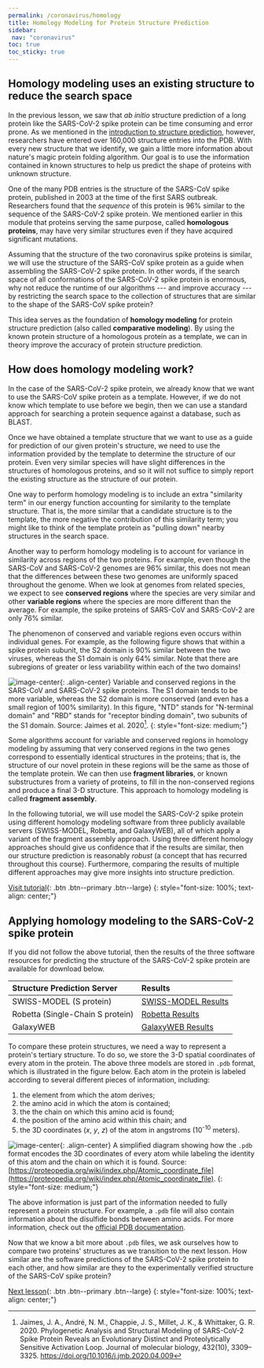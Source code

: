 ```yaml
---
permalink: /coronavirus/homology
title: Homology Modeling for Protein Structure Prediction
sidebar:
 nav: "coronavirus"
toc: true
toc_sticky: true
---
```


## Homology modeling uses an existing structure to reduce the search space

In the previous lesson, we saw that *ab initio* structure prediction of a long protein like the SARS-CoV-2 spike protein can be time consuming and error prone. As we mentioned in the [introduction to structure prediction](structure_intro), however, researchers have entered over 160,000 structure entries into the PDB.  With every new structure that we identify, we gain a little more information about nature's magic protein folding algorithm. Our goal is to use the information contained in known structures to help us predict the shape of proteins with unknown structure.

One of the many PDB entries is the structure of the SARS-CoV spike protein, published in 2003 at the time of the first SARS outbreak. Researchers found that the *sequence* of this protein is 96% similar to the sequence of the SARS-CoV-2 spike protein. We mentioned earlier in this module that proteins serving the same purpose, called **homologous proteins**, may have very similar structures even if they have acquired significant mutations.

Assuming that the structure of the two coronavirus spike proteins is similar, we will use the structure of the SARS-CoV spike protein as a guide when assembling the SARS-CoV-2 spike protein. In other words, if the search space of all conformations of the SARS-CoV-2 spike protein is enormous, why not reduce the runtime of our algorithms --- and improve accuracy --- by restricting the search space to the collection of structures that are similar to the shape of the SARS-CoV spike protein?

This idea serves as the foundation of **homology modeling** for protein structure prediction (also called **comparative modeling**). By using the known protein structure of a homologous protein as a template, we can in theory improve the accuracy of protein structure prediction.

## How does homology modeling work?

In the case of the SARS-CoV-2 spike protein, we already know that we want to use the SARS-CoV spike protein as a template. However, if we do not know which template to use before we begin, then we can use a standard approach for searching a protein sequence against a database, such as BLAST.

Once we have obtained a template structure that we want to use as a guide for prediction of our given protein's structure, we need to use the information provided by the template to determine the structure of our protein. Even very similar species will have slight differences in the structures of homologous proteins, and so it will not suffice to simply report the existing structure as the structure of our protein.

One way to perform homology modeling is to include an extra "similarity term" in our energy function accounting for similarity to the template structure. That is, the more similar that a candidate structure is to the template, the more negative the contribution of this similarity term; you might like to think of the template protein as "pulling down" nearby structures in the search space.

Another way to perform homology modeling is to account for variance in similarity across regions of the two proteins. For example, even though the SARS-CoV and SARS-CoV-2 genomes are 96% similar, this does not mean that the differences between these two genomes are uniformly spaced throughout the genome. When we look at genomes from related species, we expect to see **conserved regions** where the species are very similar and other **variable regions** where the species are more different than the average. For example, the spike proteins of SARS-CoV and SARS-CoV-2 are only 76% similar.

The phenomenon of conserved and variable regions even occurs within individual genes. For example, as the following figure shows that within a spike protein subunit, the S2 domain is 90% similar between the two viruses, whereas the S1 domain is only 64% similar. Note that there are subregions of greater or less variability within each of the two domains!

![image-center](../assets/images/spike_protein_similarity.png){: .align-center}
Variable and conserved regions in the SARS-CoV and SARS-CoV-2 spike proteins. The S1 domain tends to be more variable, whereas the S2 domain is more conserved (and even has a small region of 100% similarity). In this figure, "NTD" stands for "N-terminal domain" and "RBD" stands for "receptor binding domain", two subunits of the S1 domain. Source: Jaimes et al. 2020[^Jaimes].
{: style="font-size: medium;"}

Some algorithms account for variable and conserved regions in homology modeling by assuming that very conserved regions in the two genes correspond to essentially identical structures in the proteins; that is, the structure of our novel protein in these regions will be the same as those of the template protein. We can then use **fragment libraries**, or known substructures from a variety of proteins, to fill in the non-conserved regions and produce a final 3-D structure. This approach to homology modeling is called **fragment assembly**.

In the following tutorial, we will use model the SARS-CoV-2 spike protein using different homology modeling software from three publicly available servers (SWISS-MODEL, Robetta, and GalaxyWEB), all of which apply a variant of the fragment assembly approach. Using three different homology approaches should give us confidence that if the results are similar, then our structure prediction is reasonably *robust* (a concept that has recurred throughout this course). Furthermore, comparing the results of multiple different approaches may give more insights into structure prediction.

[Visit tutorial](tutorial_homology){: .btn .btn--primary .btn--large}
{: style="font-size: 100%; text-align: center;"}

## Applying homology modeling to the SARS-CoV-2 spike protein

If you did not follow the above tutorial, then the results of the three software resources for predicting the structure of the SARS-CoV-2 spike protein are available for download below.

|Structure Prediction Server|Results|
|:--------------------------|:------|
|SWISS-MODEL (S protein)|[SWISS-MODEL Results](../_pages/coronavirus/files/SWISS_Model.zip)|
|Robetta (Single-Chain S protein)|[Robetta Results](../_pages/coronavirus/files/Robetta_Model.zip)|
|GalaxyWEB|[GalaxyWEB Results](../_pages/coronavirus/files/GalaxyWEB_Models.zip)|

To compare these protein structures, we need a way to represent a protein's tertiary structure. To do so, we store the 3-D spatial coordinates of every atom in the protein. The above three models are stored in `.pdb` format, which is illustrated in the figure below. Each atom in the protein is labeled according to several different pieces of information, including:

1. the element from which the atom derives;
2. the amino acid in which the atom is contained;
3. the the chain on which this amino acid is found;
4. the position of the amino acid within this chain; and
5. the 3D coordinates (*x*, *y*, *z*) of the atom in angstroms (10<sup>-10</sup> meters).

![image-center](../assets/images/simplifiedPDB.png){: .align-center}
A simplified diagram showing how the `.pdb` format encodes the 3D coordinates of every atom while labeling the identity of this atom and the chain on which it is found. Source: [https://proteopedia.org/wiki/index.php/Atomic_coordinate_file](https://proteopedia.org/wiki/index.php/Atomic_coordinate_file).
{: style="font-size: medium;"}

The above information is just part of the information needed to fully represent a protein structure. For example, a `.pdb` file will also contain information about the disulfide bonds between amino acids. For more information, check out the [official PDB documentation](http://www.wwpdb.org/documentation/file-format).

Now that we know a bit more about `.pdb` files, we ask ourselves how to compare two proteins' structures as we transition to the next lesson. How similar are the software predictions of the SARS-CoV-2 spike protein to each other, and how similar are they to the experimentally verified structure of the SARS-CoV spike protein?

[Next lesson](accuracy){: .btn .btn--primary .btn--large}
{: style="font-size: 100%; text-align: center;"}

[^score]: Movaghar, A. F., Launay, G., Schbath, S., Gibrat, J. F., & Rodolphe, F. 2012. Statistical significance of threading scores. Journal of computational biology : a journal of computational molecular cell biology, 19(1), 13–29. https://doi.org/10.1089/cmb.2011.0236

[^tasser]: Roy, A., Kucukural, A., Zhang, Y. 2010. I-TASSER: a unified platform for automated protein structure and function prediction. Nat Protoc, 5(4), 725-738. https://doi.org/10.1038/nprot.2010.5.

[^Jaimes]: Jaimes, J. A., André, N. M., Chappie, J. S., Millet, J. K., & Whittaker, G. R. 2020. Phylogenetic Analysis and Structural Modeling of SARS-CoV-2 Spike Protein Reveals an Evolutionary Distinct and Proteolytically Sensitive Activation Loop. Journal of molecular biology, 432(10), 3309–3325. https://doi.org/10.1016/j.jmb.2020.04.009
